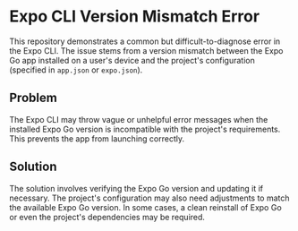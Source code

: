 # Expo CLI Version Mismatch Error

This repository demonstrates a common but difficult-to-diagnose error in the Expo CLI. The issue stems from a version mismatch between the Expo Go app installed on a user's device and the project's configuration (specified in `app.json` or `expo.json`).

## Problem

The Expo CLI may throw vague or unhelpful error messages when the installed Expo Go version is incompatible with the project's requirements.  This prevents the app from launching correctly.

## Solution

The solution involves verifying the Expo Go version and updating it if necessary. The project's configuration may also need adjustments to match the available Expo Go version.  In some cases, a clean reinstall of Expo Go or even the project's dependencies may be required.